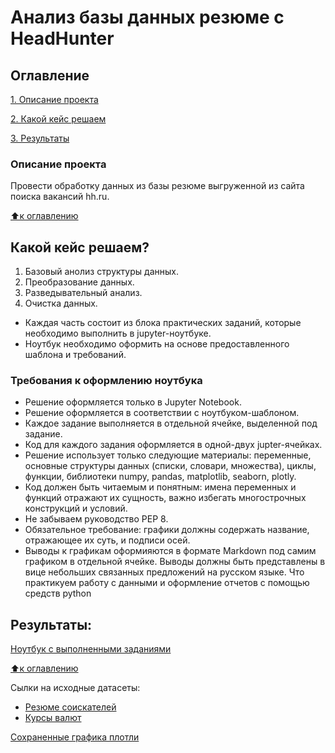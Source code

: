 # Анализ базы данных резюме с HeadHunter

## Оглавление

[1. Описание проекта]()

[2. Какой кейс решаем]()

[3. Результаты]()



### Описание проектa

Провести обработку данных из базы резюме выгруженной из сайта поиска вакансий hh.ru.


[⬆️к оглавлению]()

## Какой кейс решаем?

1. Базовый анолиз структуры данных.
2. Преобразование данных.
3. Разведывательный анализ.
4. Очистка данных.

* Каждая часть состоит из блока практических заданий, которые необходимо выполнить в jupyter-ноутбуке.
* Ноутбук необходимо оформить на основе предоставленного шаблона и требований.

### Требования к оформлению  ноутбука

* Решение оформляется только в Jupyter Notebook.
* Решение оформляется в соответствии с ноутбуком-шаблоном.
* Каждое задание выполняется в отдельной ячейке, выделенной под задание.
* Код для каждого задания оформляется в одной-двух jupter-ячейках.
* Решение использует только следующие материалы: переменные, основные структуры данных (списки, словари, множества), циклы, функции, библиотеки numpy, pandas, matplotlib, seaborn, plotly.
* Код должен быть читаемым и понятным: имена переменных и функций отражают их сущность, важно избегать многострочных конструкций и условий.
* Не забываем руководство РЕР 8.
* Обязательное требование: графики должны содержать название, отражающее их суть, и подписи осей.
* Выводы к графикам оформияются в формате Markdown под самим графиком в отдельной ячейке. Выводы должны быть представлены в вице небольших связанных предложений на русском языке. Что практикуем работу с данными и оформление отчетов с помощью средств руthon

## Результаты:

[Ноутбук с выполненными заданиями](https://github.com/Anatoliy13111984/Project_1_/blob/main/imeged/Project-1.%20%D0%9D%D0%BE%D1%83%D1%82%D0%B1%D1%83%D0%BA-%D1%88%D0%B0%D0%B1%D0%BB%D0%BE%D0%BD%20(1).ipynb)


[⬆️к оглавлению]()

Сылки на исходные датасеты:

* [Резюме соискателей](https://drive.google.com/file/d/1Kb78mAWYKcYlellTGhIjPI-bCcKbGuTn/view?usp=sharing)
* [Курсы валют](https://lms.skillfactory.ru/assets/courseware/v1/15abf80f45a2f3e93c3274101b451c67/asset-v1:SkillFactory+DST-3.0+28FEB2021+type@asset+block/ExchangeRates.zip)



[Сохраненные графика плотли](https://github.com/Anatoliy13111984/Project_1_/tree/main/imeged/images)

